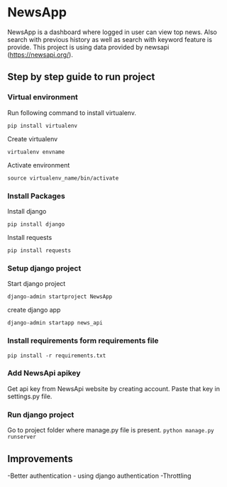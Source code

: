 # NewsApp

NewsApp is a dashboard where logged in user can view top news. Also search with previous history as well as search with keyword feature is provide.
This project is using data provided by newsapi (https://newsapi.org/).


## Step by step guide to run project

### Virtual environment
Run following command to install virtualenv.

`pip install virtualenv`

Create virtualenv

`virtualenv envname`

Activate environment

`source virtualenv_name/bin/activate`

### Install Packages
Install django

`pip install django`

Install requests

`pip install requests`

### Setup django project

Start django project

`django-admin startproject NewsApp`

create django app

`django-admin startapp news_api`

### Install requirements form requirements file

`pip install -r requirements.txt`


### Add NewsApi apikey

Get api key from NewsApi website by creating account. 
Paste that key in settings.py file.

### Run django project

Go to project folder where manage.py file is present.
`python manage.py runserver`


## Improvements 
-Better authentication - using django authentication
-Throttling 
